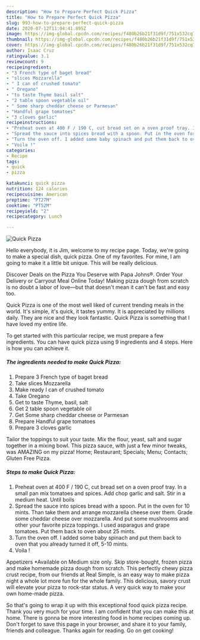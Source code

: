 ```yaml
---
description: "How to Prepare Perfect Quick Pizza"
title: "How to Prepare Perfect Quick Pizza"
slug: 993-how-to-prepare-perfect-quick-pizza
date: 2020-07-12T11:04:41.895Z
image: https://img-global.cpcdn.com/recipes/f480b26b21f31d9f/751x532cq70/quick-pizza-recipe-main-photo.jpg
thumbnail: https://img-global.cpcdn.com/recipes/f480b26b21f31d9f/751x532cq70/quick-pizza-recipe-main-photo.jpg
cover: https://img-global.cpcdn.com/recipes/f480b26b21f31d9f/751x532cq70/quick-pizza-recipe-main-photo.jpg
author: Isaac Cruz
ratingvalue: 3.1
reviewcount: 9
recipeingredient:
- "3 French type of baget bread"
- "slices Mozzarella"
- " I can of crushed tomato"
- " Oregano"
- "to taste Thyme basil salt"
- "2 table spoon vegetable oil"
- " Some sharp cheddar cheese or Parmesan"
- "Handful grape tomatoes"
- "3 cloves garlic"
recipeinstructions:
- "Preheat oven at 400 F / 190 C, cut bread set on a oven proof tray. In a small pan mix tomatoes and spices. Add chop garlic and salt. Stir in a medium heat. Until boils"
- "Spread the sauce into spices bread with a spoon. Put in the oven for 10 mints. Than take them and arrange mozzarella cheese over them. Grade some cheddar cheese over mozzarella. And put some mushrooms and other your favorite pizza toppings. I used asparagus and grape tomatoes. Put them back to oven about 25 mints."
- "Turn the oven off. I added some baby spinach and put them back to oven that you already turned it off, 5-10 mints."
- "Voila !"
categories:
- Recipe
tags:
- quick
- pizza

katakunci: quick pizza 
nutrition: 124 calories
recipecuisine: American
preptime: "PT27M"
cooktime: "PT52M"
recipeyield: "2"
recipecategory: Lunch

---
```



![Quick Pizza](https://img-global.cpcdn.com/recipes/f480b26b21f31d9f/751x532cq70/quick-pizza-recipe-main-photo.jpg)

Hello everybody, it is Jim, welcome to my recipe page. Today, we're going to make a special dish, quick pizza. One of my favorites. For mine, I am going to make it a little bit unique. This will be really delicious.

Discover Deals on the Pizza You Deserve with Papa Johns®. Order Your Delivery or Carryout Meal Online Today! Making pizza dough from scratch is no doubt a labor of love—but that doesn&#39;t mean it can&#39;t be fast and easy too.

Quick Pizza is one of the most well liked of current trending meals in the world. It's simple, it's quick, it tastes yummy. It is appreciated by millions daily. They are nice and they look fantastic. Quick Pizza is something that I have loved my entire life.


To get started with this particular recipe, we must prepare a few ingredients. You can have quick pizza using 9 ingredients and 4 steps. Here is how you can achieve it.

<!--inarticleads1-->

##### The ingredients needed to make Quick Pizza:

1. Prepare 3 French type of baget bread
1. Take slices Mozzarella
1. Make ready  I can of crushed tomato
1. Take  Oregano
1. Get to taste Thyme, basil, salt
1. Get 2 table spoon vegetable oil
1. Get  Some sharp cheddar cheese or Parmesan
1. Prepare Handful grape tomatoes
1. Prepare 3 cloves garlic


Tailor the toppings to suit your taste. Mix the flour, yeast, salt and sugar together in a mixing bowl. This pizza sauce, with just a few minor tweaks, was AMAZING on my pizza! Home; Restaurant; Specials; Menu; Contacts; Gluten Free Pizza. 

<!--inarticleads2-->

##### Steps to make Quick Pizza:

1. Preheat oven at 400 F / 190 C, cut bread set on a oven proof tray. In a small pan mix tomatoes and spices. Add chop garlic and salt. Stir in a medium heat. Until boils
1. Spread the sauce into spices bread with a spoon. Put in the oven for 10 mints. Than take them and arrange mozzarella cheese over them. Grade some cheddar cheese over mozzarella. And put some mushrooms and other your favorite pizza toppings. I used asparagus and grape tomatoes. Put them back to oven about 25 mints.
1. Turn the oven off. I added some baby spinach and put them back to oven that you already turned it off, 5-10 mints.
1. Voila !


Appetizers *Available on Medium size only. Skip store-bought, frozen pizza and make homemade pizza dough from scratch. This perfectly chewy pizza crust recipe, from our friends at Real Simple, is an easy way to make pizza night a whole lot more fun for the whole family. This delicious, savory crust will elevate your pizza to rock-star status. A very quick way to make your own home-made pizza. 

So that's going to wrap it up with this exceptional food quick pizza recipe. Thank you very much for your time. I am confident that you can make this at home. There is gonna be more interesting food in home recipes coming up. Don't forget to save this page in your browser, and share it to your family, friends and colleague. Thanks again for reading. Go on get cooking!
